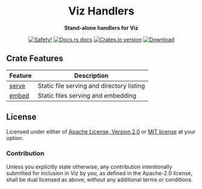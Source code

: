<h1 align="center">Viz Handlers</h1>

<div align="center">
  <p><strong>Stand-alone handlers for Viz</strong></p>
</div>

<div align="center">
  <!-- Safety -->
  <a href="/">
    <img src="https://img.shields.io/badge/-safety!-success?style=flat-square"
      alt="Safety!" /></a>
  <!-- Docs.rs docs -->
  <a href="https://docs.rs/viz-handlers">
    <img src="https://img.shields.io/badge/docs-latest-blue.svg?style=flat-square"
      alt="Docs.rs docs" /></a>
  <!-- Crates version -->
  <a href="https://crates.io/crates/viz-handlers">
    <img src="https://img.shields.io/crates/v/viz-handlers.svg?style=flat-square"
    alt="Crates.io version" /></a>
  <!-- Downloads -->
  <a href="https://crates.io/crates/viz-handlers">
    <img src="https://img.shields.io/crates/d/viz-handlers.svg?style=flat-square"
      alt="Download" /></a>
</div>

## Crate Features

Feature              | Description
-------------------- | ------------
[serve](./src/serve) | Static file serving and directory listing
[embed](./src/embed) | Static files serving and embedding

## License

Licensed under either of [Apache License, Version 2.0](LICENSE-APACHE) or
[MIT license](LICENSE-MIT) at your option.

### Contribution

Unless you explicitly state otherwise, any contribution intentionally submitted 
for inclusion in Viz by you, as defined in the Apache-2.0 license, shall
be dual licensed as above, without any additional terms or conditions.
